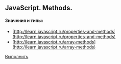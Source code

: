 ## JavaScript. Methods.

#### Значения и типы:
*   [http://learn.javascript.ru/properties-and-methods](http://learn.javascript.ru/properties-and-methods)
*   [http://learn.javascript.ru/array-methods](http://learn.javascript.ru/array-methods)

[Выполнить](./tasks/02.methods.md)